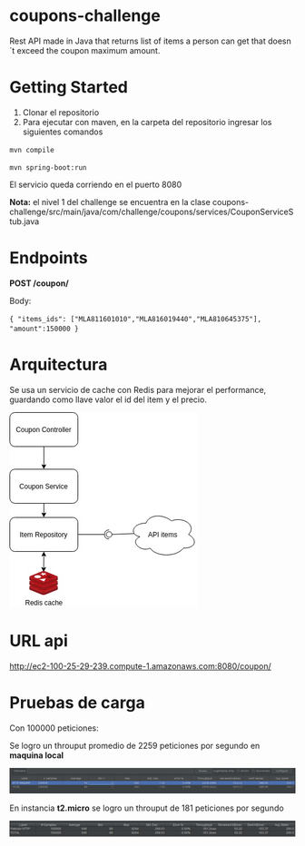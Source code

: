 # coupons-challenge
Rest API made in Java that returns list of items a person can get that doesn´t exceed the coupon maximum amount.

# Getting Started
1. Clonar el repositorio
2. Para ejecutar con maven, en la carpeta del repositorio ingresar los siguientes comandos 

  `mvn compile`
  
  `mvn spring-boot:run`
  
 El servicio queda corriendo en el puerto 8080
 
 **Nota:** el nivel 1 del challenge se encuentra en la clase coupons-challenge/src/main/java/com/challenge/coupons/services/CouponServiceStub.java

# Endpoints
**POST /coupon/**

Body:

`{
    "items_ids": ["MLA811601010","MLA816019440","MLA810645375"],
    "amount":150000
}`
# Arquitectura

Se usa un servicio de cache con Redis para mejorar el performance, guardando como llave valor el id del item y el precio.

![alt text](https://github.com/JuanNicolasGomez/coupons-challenge/blob/master/architecture_diagram.jpg)

# URL api
http://ec2-100-25-29-239.compute-1.amazonaws.com:8080/coupon/

# Pruebas de carga
Con 100000 peticiones:

Se logro un throuput promedio de 2259 peticiones por segundo en **maquina local**

![alt text](https://github.com/JuanNicolasGomez/coupons-challenge/blob/master/load_test.png)

En instancia **t2.micro** se logro un throuput de 181 peticiones por segundo

![alt text](https://github.com/JuanNicolasGomez/coupons-challenge/blob/master/load_testAws.png)




